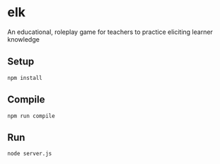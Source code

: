 # elk
An educational, roleplay game for teachers to practice eliciting learner knowledge

Setup
---
 
```
npm install
```
 
 
 
Compile
---
 
```
npm run compile 
```

Run
---
 
```
node server.js
```